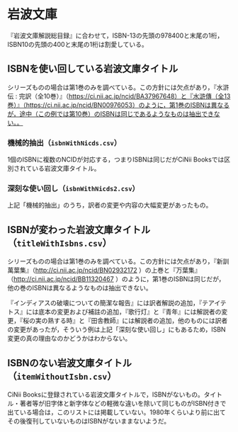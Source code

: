 # 岩波文庫

『岩波文庫解説総目録』に合わせて，ISBN-13の先頭の978400と末尾の1桁，ISBN10の先頭の400と末尾の1桁は割愛している。

## ISBNを使い回している岩波文庫タイトル

シリーズものの場合は第1巻のみを調べている。この方針には欠点があり，『水滸伝 : 完訳（全10巻）』（https://ci.nii.ac.jp/ncid/BA37967648）と『水滸傳（全13巻）』（https://ci.nii.ac.jp/ncid/BN00976053）のように，第1巻のISBNは異なるが，途中（この例では第10巻）のISBNは同じであるようなものは抽出できない。。

### 機械的抽出（`isbnWithNicds.csv`）

1個のISBNに複数のNCIDが対応する，つまりISBNは同じだがCiNii Booksでは区別されている岩波文庫タイトル。

### 深刻な使い回し（`isbnWithNicds2.csv`）

上記「機械的抽出」のうち，訳者の変更や内容の大幅変更があったもの。

## ISBNが変わった岩波文庫タイトル（`titleWithIsbns.csv`）

シリーズものの場合は第1巻のみを調べている。この方針には欠点があり，『新訓萬葉集』（http://ci.nii.ac.jp/ncid/BN02932172 ）の上巻と『万葉集』（http://ci.nii.ac.jp/ncid/BB11320467 ）のように，第1巻のISBNは同じだが，他の巻のISBNは異なるようなものは抽出できない。

『インディアスの破壊についての簡潔な報告』には訳者解説の追加，『テアイテトス』には底本の変更および補註の追加，『歌行灯』と『青年』には解説者の変更，『桜の実の熟する時』と『田舎教師』には解説者の追加，他のものには訳者の変更があったが，そういう例は上記「深刻な使い回し」にもあるため，ISBN変更の真の理由なのかどうかはわからない。

## ISBNのない岩波文庫タイトル（`itemWithoutIsbn.csv`）

CiNii Booksに登録されている岩波文庫タイトルで，ISBNがないもの。タイトル・著者等が旧字体と新字体などの軽微な違いを除いて同じものがISBN付きで出ている場合は，このリストには掲載していない。1980年くらいより前に出てその後復刊していないものはISBNがないままないようだ。
